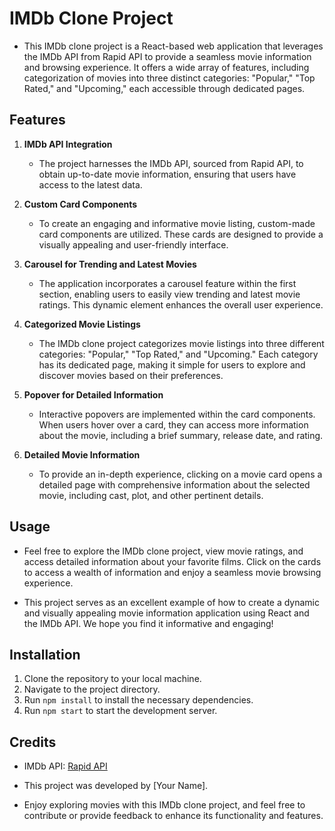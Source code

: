 # IMDb Clone Project

- This IMDb clone project is a React-based web application that leverages the IMDb API from Rapid API to provide a seamless movie information and browsing experience. It offers a wide array of features, including categorization of movies into three distinct categories: "Popular," "Top Rated," and "Upcoming," each accessible through dedicated pages.

## Features

1. **IMDb API Integration**
   - The project harnesses the IMDb API, sourced from Rapid API, to obtain up-to-date movie information, ensuring that users have access to the latest data.

2. **Custom Card Components**
   - To create an engaging and informative movie listing, custom-made card components are utilized. These cards are designed to provide a visually appealing and user-friendly interface.

3. **Carousel for Trending and Latest Movies**
   - The application incorporates a carousel feature within the first section, enabling users to easily view trending and latest movie ratings. This dynamic element enhances the overall user experience.

4. **Categorized Movie Listings**
   - The IMDb clone project categorizes movie listings into three different categories: "Popular," "Top Rated," and "Upcoming." Each category has its dedicated page, making it simple for users to explore and discover movies based on their preferences.

5. **Popover for Detailed Information**
   - Interactive popovers are implemented within the card components. When users hover over a card, they can access more information about the movie, including a brief summary, release date, and rating.

6. **Detailed Movie Information**
   - To provide an in-depth experience, clicking on a movie card opens a detailed page with comprehensive information about the selected movie, including cast, plot, and other pertinent details.

## Usage

- Feel free to explore the IMDb clone project, view movie ratings, and access detailed information about your favorite films. Click on the cards to access a wealth of information and enjoy a seamless movie browsing experience.

- This project serves as an excellent example of how to create a dynamic and visually appealing movie information application using React and the IMDb API. We hope you find it informative and engaging!

## Installation

1. Clone the repository to your local machine.
2. Navigate to the project directory.
3. Run `npm install` to install the necessary dependencies.
4. Run `npm start` to start the development server.

## Credits

- IMDb API: [Rapid API](https://www.rapidapi.com/)
- This project was developed by [Your Name].

- Enjoy exploring movies with this IMDb clone project, and feel free to contribute or provide feedback to enhance its functionality and features.
